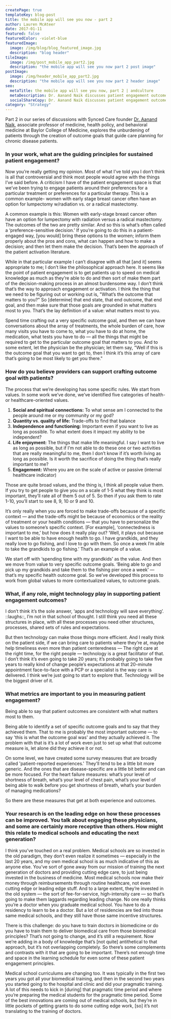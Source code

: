 ```yaml
---
createPage: true
templateKey: blog-post
title: the mobile app will see you now - part 2
author: Lauren McAteer
date: 2017-01-11
featured: false
featuredColor: -violet-blue
featuredImage:
  image: /img/blog/blog_featured_image.jpg
  description: "blog header"
tileImage:
  image: /img/post_mobile_app_part2.jpg
  description: "the mobile app will see you now part 2 post image"
postImage:
  image: /img/header_mobile_app_part2.jpg
  description: "the mobile app will see you now part 2 header image"
seo:
  metaTitle: the mobile app will see you now, part 2 | andculture
  metaDescription: Dr. Aanand Naik discusses patient engagement outcomes, the role of technology in achieving these goals, and what providers should do to support them.
  socialShareCopy: Dr. Aanand Naik discusses patient engagement outcomes, the role of technology in achieving these goals, and what providers should do to support them.
category: "Strategy"
---
```

Part 2 in our series of discussions with Synced Care founder [Dr. Aanand Naik](https://www.bcm.edu/people/view/aanand-naik-m-d/b15a0cd5-ffed-11e2-be68-080027880ca6), associate professor of medicine, health policy, and behavioral medicine at Baylor College of Medicine, explores the unburdening of patients through the creation of outcome goals that guide care planning for chronic disease patients.

### In your work, what are the guiding principles for sustained patient engagement?
Now you’re really getting my opinion. Most of what I’ve told you I don’t think is all that controversial and think most people would agree with the things I’ve said before. A criticism I have of the patient engagement space is that we’ve been trying to engage patients around their preferences for a particular treatment or preferences for a particular therapy. This is a common example- women with early stage breast cancer often have an option for lumpectomy w/radiation vs. or a radical mastectomy.

A common example is this: Women with early-stage breast cancer often have an option for lumpectomy with radiation versus a radical mastectomy. The outcomes of the two are pretty similar. And so this is what’s often called a ‘preference-sensitive decision.’ If you’re going to do this in a patient-engaged way, [you would] bring these options to the women; inform them properly about the pros and cons, what can happen and how to make a decision; and then let them make the decision. That’s been the approach of the patient activation literature.

While in that particular example I can’t disagree with all that [and it] seems appropriate to me; I don’t like the philosophical approach here. It seems like the point of patient engagement is to get patients up to speed on medical knowledge as much as they’re able to do and then sort of make them part of the decision-making process in an almost burdensome way. I don’t think that’s the way to approach engagement or activation. I think the thing that we need to be figuring out or working out is, "What’s the outcome that matters to you?" So [determine] that end state, that end outcome, that end goal, and then make sure that those goals are grounded in what matters most to you. That’s the lay definition of a value: what matters most to you.

Spend time crafting out a very specific outcome goal, and then we can have conversations about the array of treatments, the whole burden of care, how many visits you have to come to, what you have to do at home, the medication, what tests you have to do — all the things that might be required to get to the particular outcome goal that matters to you. And to some extent, let the physician be the physician; let them say, "Well if this is the outcome goal that you want to get to, then I think it’s this array of care that’s going to be most likely to get you there."

### How do you believe providers can support crafting outcome goal with patients?
The process that we’re developing has some specific rules. We start from values. In some work we’ve done, we’ve identified five categories of health- or healthcare-oriented values.

1. **Social and spiritual connections:** To what sense am I connected to the people around me or my community or my god?
2. **Quantity vs. quality of life:** Trade-offs to find that balance
3. **Independence and functioning:** Important even if you want to live as long as possible. To what extent does it impact my ability to be independent?
4. **Life enjoyment:** The things that make life meaningful. I say I want to live as long as possible, but if I’m not able to do these one or two activities that are really meaningful to me, then I don’t know if it’s worth living as long as possible. Is it worth the sacrifice of doing the thing that’s really important to me?
5. **Engagement:** Where you are on the scale of active or passive (internal healthcare indicator)

Those are quite broad values, and the thing is, I think all people value them. If you try to get people to give you on a scale of 1-5 what they think is most important, they’ll rate all of them 5 out of 5. So then if you ask them to rate 1-10, you’ll start to see 8, 9, 10 or 9 and 10.

It’s only really when you are forced to make trade-offs because of a specific context — and the trade-offs might be because of economics or the reality of treatment or your health conditions — that you have to personalize the values to someone’s specific context. [For example], ‘connectedness is important to me,’ but how does it really play out? ‘Well, it plays out because I want to be able to have enough health to go. I have grandkids, and they really love to go fishing, and I love to go with them. So once a week I’m able to take the grandkids to go fishing.’ That’s an example of a value.

We start off with ‘spending time with my grandkids’ as the value. And then we move from value to very specific outcome goals. ‘Being able to go and pick up my grandkids and take them to the fishing pier once a week’ — that’s my specific health outcome goal. So we’ve developed this process to work from global values to more contextualized values, to outcome goals.

### What, if any role, might technology play in supporting patient engagement outcomes?

I don’t think it’s the sole answer, ‘apps and technology will save everything’. ::laughs::, I’m not in that school of thought. I still think you need all these structures in place, with all these processes you need other structures, processes, shared sets of rules and expectations.

But then technology can make those things more efficient. And I really think on the patient side, if we can bring care to patients where they’re at, maybe help timeliness even more than patient centeredness — The right care at the right time, for the right people — technology is a great facilitator of that.  I don’t think it’s even going to take 20 years; it’s probably going to take five years to really kind of change people’s expectations at that 20-minute appointment face-to-face with a PCP or a specialist is the way care is delivered. I think we’re just going to start to explore that. Technology will be the biggest driver of it.

### What metrics are important to you in measuring patient engagement?

Being able to say that patient outcomes are consistent with what matters most to them.

Being able to identify a set of specific outcome goals and to say that they achieved them. That to me is probably the most important outcome — to say 'this is what the outcome goal was' and they actually achieved it. The problem with that is it’s a lot of work even just to set up what that outcome measure is, let alone did they achieve it or not.

On some level, we have created some survey measures that are broadly called 'patient-reported experiences.' They’ll tend to be a little bit more generic. And the ones that are disease-specific are a little bit better and can be more focused. For the heart failure measures: what’s your level of shortness of breath, what’s your level of chest pain, what’s your level of being able to walk before you get shortness of breath, what’s your burden of managing medications?

So there are these measures that get at both experience and outcomes.

### Your research is on the leading edge on how these processes can be improved. You talk about engaging these physicians, and some are certainly more receptive than others. How might this relate to medical schools and educating the next generation?

I think you’ve touched on a real problem. Medical schools are so invested in the old paradigm, they don’t even realize it sometimes — especially in the last 20 years, and my own medical school is as much indicative of this as anyone else. You’ve sort of gone away from our mission of training the next generation of doctors and providing cutting edge care, to just being invested in the business of medicine. Most medical schools now make their money through reimbursements through routine healthcare, not even cutting edge or leading edge stuff. And to a large extent, they’re invested in the old system — the sort of fee-for-service, high-intensity care — so that’s going to make them laggards regarding leading change. No one really thinks you’re a doctor when you graduate medical school. You have to do a residency to learn to be a doctor. But a lot of residencies are tied into those same medical schools, and they still have those same incentive structures.

There is this challenge: do you have to train doctors in biomedicine or do you have to train them to deliver biomedical care from those biomedical principles? That’s not going to change, and it’s still a requirement. Now we’re adding in a body of knowledge that’s [not quite] antithetical to that approach, but it’s not overlapping completely. So there’s some complements and contrasts with it that are going to be important. There’s not enough time and space in the learning schedule for even some of these patient engagement principles.

Medical school curriculums are changing too. It was typically in the first two years you got all your biomedical training, and then in the second two years you started going to the hospital and clinic and did your pragmatic training. A lot of this needs to kick in [during] that pragmatic time period and where you’re preparing the medical students for the pragmatic time period. Some of the best innovations are coming out of medical schools, but they’re in little pockets of getting grants to do some cutting edge work, [so] it’s not translating to the training of doctors.
